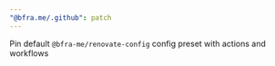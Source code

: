 ```yaml
---
"@bfra.me/.github": patch
---
```


Pin default `@bfra-me/renovate-config` config preset with actions and workflows
  